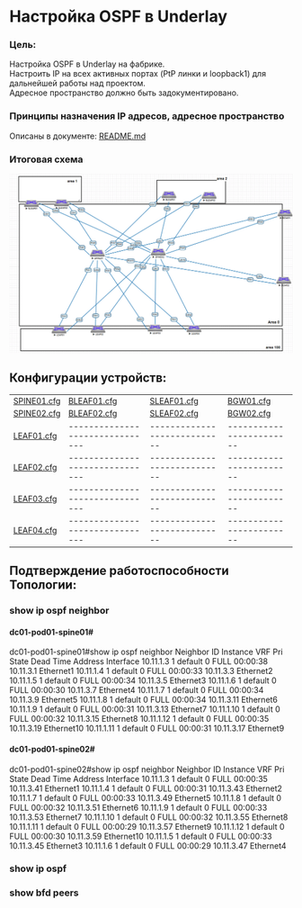 # Настройка OSPF в Underlay

### Цель:
Настройка OSPF в Underlay на фабрике.<br>
Настроить IP на всех активных портах (PtP линки и loopback1) для дальнейшей работы над проектом.<br>
Адресное пространство должно быть задокументировано.<br>

### Принципы назначения IP адресов, адресное пространство
Описаны в документе: [README.md](README.md)

### Итоговая схема
![Topology_OSPF.png](Topology_OSPF.png)

## Конфигурации устройств:

|                             |                               |                            |                        |
|-----------------------------|-------------------------------|----------------------------|------------------------|
| [SPINE01.cfg](SPINE01.cfg)  |   [BLEAF01.cfg](BLEAF01.cfg)  | [SLEAF01.cfg](SLEAF01.cfg) | [BGW01.cfg](BGW01.cfg) |
| [SPINE02.cfg](SPINE02.cfg)  |   [BLEAF02.cfg](BLEAF02.cfg)  | [SLEAF02.cfg](SLEAF02.cfg) | [BGW02.cfg](BGW02.cfg) |
| [LEAF01.cfg](LEAF01.cfg)    |-------------------------------|----------------------------|------------------------|
| [LEAF02.cfg](LEAF02.cfg)    |-------------------------------|----------------------------|------------------------|
| [LEAF03.cfg](LEAF03.cfg)    |-------------------------------|----------------------------|------------------------|
| [LEAF04.cfg](LEAF04.cfg)    |-------------------------------|----------------------------|------------------------|


## Подтверждение работоспособности Топологии:

### show ip ospf neighbor

#### dc01-pod01-spine01#
dc01-pod01-spine01#show ip ospf neighbor
Neighbor ID     Instance VRF      Pri State                  Dead Time   Address         Interface
10.11.1.3       1        default  0   FULL                   00:00:38    10.11.3.1       Ethernet1
10.11.1.4       1        default  0   FULL                   00:00:33    10.11.3.3       Ethernet2
10.11.1.5       1        default  0   FULL                   00:00:34    10.11.3.5       Ethernet3
10.11.1.6       1        default  0   FULL                   00:00:30    10.11.3.7       Ethernet4
10.11.1.7       1        default  0   FULL                   00:00:34    10.11.3.9       Ethernet5
10.11.1.8       1        default  0   FULL                   00:00:34    10.11.3.11      Ethernet6
10.11.1.9       1        default  0   FULL                   00:00:31    10.11.3.13      Ethernet7
10.11.1.10      1        default  0   FULL                   00:00:32    10.11.3.15      Ethernet8
10.11.1.12      1        default  0   FULL                   00:00:35    10.11.3.19      Ethernet10
10.11.1.11      1        default  0   FULL                   00:00:31    10.11.3.17      Ethernet9

#### dc01-pod01-spine02#

dc01-pod01-spine02#show ip ospf neighbor
Neighbor ID     Instance VRF      Pri State                  Dead Time   Address         Interface
10.11.1.3       1        default  0   FULL                   00:00:35    10.11.3.41      Ethernet1
10.11.1.4       1        default  0   FULL                   00:00:31    10.11.3.43      Ethernet2
10.11.1.7       1        default  0   FULL                   00:00:33    10.11.3.49      Ethernet5
10.11.1.8       1        default  0   FULL                   00:00:32    10.11.3.51      Ethernet6
10.11.1.9       1        default  0   FULL                   00:00:33    10.11.3.53      Ethernet7
10.11.1.10      1        default  0   FULL                   00:00:32    10.11.3.55      Ethernet8
10.11.1.11      1        default  0   FULL                   00:00:29    10.11.3.57      Ethernet9
10.11.1.12      1        default  0   FULL                   00:00:30    10.11.3.59      Ethernet10
10.11.1.5       1        default  0   FULL                   00:00:33    10.11.3.45      Ethernet3
10.11.1.6       1        default  0   FULL                   00:00:29    10.11.3.47      Ethernet4


### show ip ospf 


### show bfd peers

